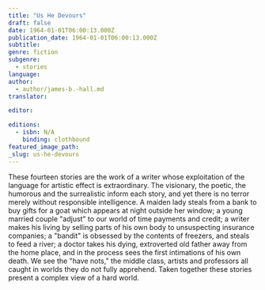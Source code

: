 ```yaml
---
title: "Us He Devours"
draft: false
date: 1964-01-01T06:00:13.000Z
publication_date: 1964-01-01T06:00:13.000Z
subtitle:
genre: fiction
subgenre:
  - stories
language:
author:
  - author/james-b.-hall.md
translator:

editor:

editions:
  - isbn: N/A
    binding: clothbound
featured_image_path:
_slug: us-he-devours
---
```


These fourteen stories are the work of a writer whose exploitation of the language for artistic effect is extraordinary. The visionary, the poetic, the humorous and the surrealistic inform each story, and yet there is no terror merely without responsible intelligence. A maiden lady steals from a bank to buy gifts for a goat which appears at night outside her window; a young married couple "adjust" to our world of time payments and credit; a writer makes his living by selling parts of his own body to unsuspecting insurance companies; a "bandit" is obsessed by the contents of freezers, and steals to feed a river; a doctor takes his dying, extroverted old father away from the home place, and in the process sees the first intimations of his own death. We see the "have nots," the middle class, artists and professors all caught in worlds they do not fully apprehend. Taken together these stories present a complex view of a hard world.

